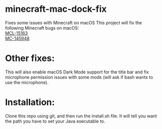 # minecraft-mac-dock-fix
Fixes some issues with Minecraft on macOS
This project will fix the following Minecraft bugs on macOS:  
[MCL-15163](https://bugs.mojang.com/browse/MCL-15163)  
[MC-145948](https://bugs.mojang.com/browse/MC-145948)

# Other fixes:
This will also enable macOS Dark Mode support for the title bar and fix microphone permission issues with some mods (will ask if bash wants to use the microphone).

# Installation:
Clone this repo using git, and then run the install.sh file. It will tell you want the path you have to set your Java executable to.
